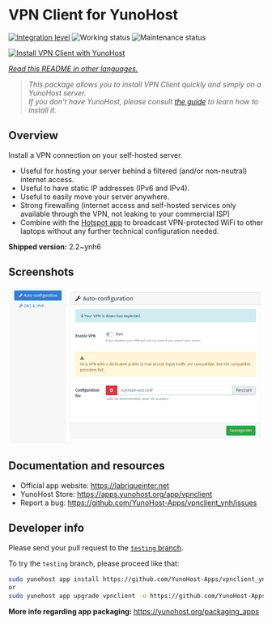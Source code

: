 <!--
N.B.: This README was automatically generated by <https://github.com/YunoHost/apps/tree/master/tools/readme_generator>
It shall NOT be edited by hand.
-->

# VPN Client for YunoHost

[![Integration level](https://dash.yunohost.org/integration/vpnclient.svg)](https://ci-apps.yunohost.org/ci/apps/vpnclient/) ![Working status](https://ci-apps.yunohost.org/ci/badges/vpnclient.status.svg) ![Maintenance status](https://ci-apps.yunohost.org/ci/badges/vpnclient.maintain.svg)

[![Install VPN Client with YunoHost](https://install-app.yunohost.org/install-with-yunohost.svg)](https://install-app.yunohost.org/?app=vpnclient)

*[Read this README in other languages.](./ALL_README.md)*

> *This package allows you to install VPN Client quickly and simply on a YunoHost server.*  
> *If you don't have YunoHost, please consult [the guide](https://yunohost.org/install) to learn how to install it.*

## Overview

Install a VPN connection on your self-hosted server.
* Useful for hosting your server behind a filtered (and/or non-neutral) internet access.
* Useful to have static IP addresses (IPv6 and IPv4).
* Useful to easily move your server anywhere.
* Strong firewalling (internet access and self-hosted services only available through the VPN, not leaking to your commercial ISP)
* Combine with the [Hotspot app](https://github.com/YunoHost-Apps/hotspot_ynh) to broadcast VPN-protected WiFi to other laptops without any further technical configuration needed.



**Shipped version:** 2.2~ynh6

## Screenshots

![Screenshot of VPN Client](./doc/screenshots/vpnclient.png)

## Documentation and resources

- Official app website: <https://labriqueinter.net>
- YunoHost Store: <https://apps.yunohost.org/app/vpnclient>
- Report a bug: <https://github.com/YunoHost-Apps/vpnclient_ynh/issues>

## Developer info

Please send your pull request to the [`testing` branch](https://github.com/YunoHost-Apps/vpnclient_ynh/tree/testing).

To try the `testing` branch, please proceed like that:

```bash
sudo yunohost app install https://github.com/YunoHost-Apps/vpnclient_ynh/tree/testing --debug
or
sudo yunohost app upgrade vpnclient -u https://github.com/YunoHost-Apps/vpnclient_ynh/tree/testing --debug
```

**More info regarding app packaging:** <https://yunohost.org/packaging_apps>
